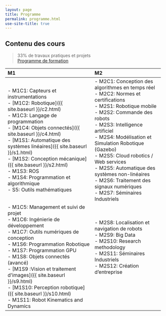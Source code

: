 ```yaml
---
layout: page
title: Programme
permalink: programme.html
use-site-title: true
---
```


## Contenu des cours

> 33% de travaux pratiques et projets  
[Programme de formation](http://www.insset.u-picardie.fr/images/Plaquettes/Master-1ere-Annee-Genie-Industriel-IN.pdf)

|  M1 | M2 |
| :-------- | :-------- |
| - M1C1: Capteurs et instrumentations <br/> - [M1C2: Robotique]({{ site.baseurl }}/c2.html) <br/> - M1C3: Langage de programmation <br/> - [M1C4: Objets connectés]({{ site.baseurl }}/c4.html) <br/> - [M1S1: Automatique des systèmes linéaires]({{ site.baseurl }}/s1.html) <br/> - [M1S2: Conception mécanique]({{ site.baseurl }}/s2.html) <br/> - M1S3: ROS <br/> - M1S4: Programmation et algorithmique <br/> - S5: Outils mathématiques <br/>   | - M2C1: Conception des algorithmes en temps réel <br/> - M2C2: Normes et certifications <br/> - M2S1: Robotique mobile <br/> - M2S2: Commande des robots <br/> - M2S3: Intelligence artificiel  <br/> - M2S4: Modélisation et Simulation Robotique (Gazebo)  <br/> - M2S5: Cloud robotics / Web services <br/> - M2S5: Automatique des systèmes non-linéaires <br/> - M2S6: Traitement des signaux numériques <br/> - M2S7: Séminaires Industriels   |
| - M1C5: Management et suivi de projet <br/> - M1C6: Ingénierie de développement <br/> - M1C7: Outils numériques de conception <br/> - M1S6: Programmation Robotique <br/> - M1S7: Programmation GPU  <br/> - M1S8: Objets connectés (avancé) <br/> - [M1S9 :Vision et traitement d'images]({{ site.baseurl }}/s9.html) <br/> - [M1S10: Perception robotique]({{ site.baseurl }}/s10.html) <br/>  - M1S11: Robot Kinematics and Dynamics <br/> | - M2S8: Localisation et navigation de robots <br/> - M2S9: Big Data <br/> - M2S10: Research methodology <br/> - M2S11: Séminaires Industriels <br/> - M2S12: Création d’entreprise <br/>  <br/>  <br/> <br/>  |

